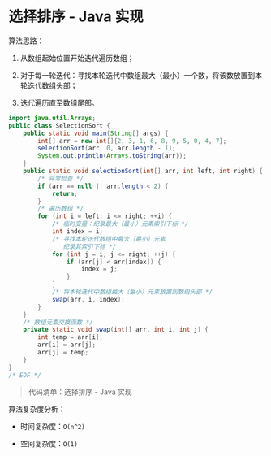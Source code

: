 # 选择排序 - Java 实现

算法思路：

1. 从数组起始位置开始迭代遍历数组；

2. 对于每一轮迭代：寻找本轮迭代中数组最大（最小）一个数，将该数放置到本轮迭代数组头部；

3. 迭代遍历直至数组尾部。

```java
import java.util.Arrays;
public class SelectionSort {
    public static void main(String[] args) {
        int[] arr = new int[]{2, 3, 1, 6, 8, 9, 5, 0, 4, 7};
        selectionSort(arr, 0, arr.length - 1);
        System.out.println(Arrays.toString(arr));
    }
    public static void selectionSort(int[] arr, int left, int right) {
        /* 异常检查 */
        if (arr == null || arr.length < 2) {
            return;
        }
        /* 遍历数组 */
        for (int i = left; i <= right; ++i) {
            /* 临时变量：纪录最大（最小）元素索引下标 */
            int index = i;
            /* 寻找本轮迭代数组中最大（最小）元素
               纪录其索引下标 */
            for (int j = i; j <= right; ++j) {
                if (arr[j] < arr[index]) {
                    index = j;
                }
            }
            /* 将本轮迭代中数组最大（最小）元素放置到数组头部 */
            swap(arr, i, index);
        }
    }
    /* 数组元素交换函数 */
    private static void swap(int[] arr, int i, int j) {
        int temp = arr[i];
        arr[i] = arr[j];
        arr[j] = temp;
    }
}
/* EOF */
```
> 代码清单：选择排序 - Java 实现

算法复杂度分析：

- 时间复杂度：`O(n^2)`

- 空间复杂度：`O(1)`

<!-- EOF -->

